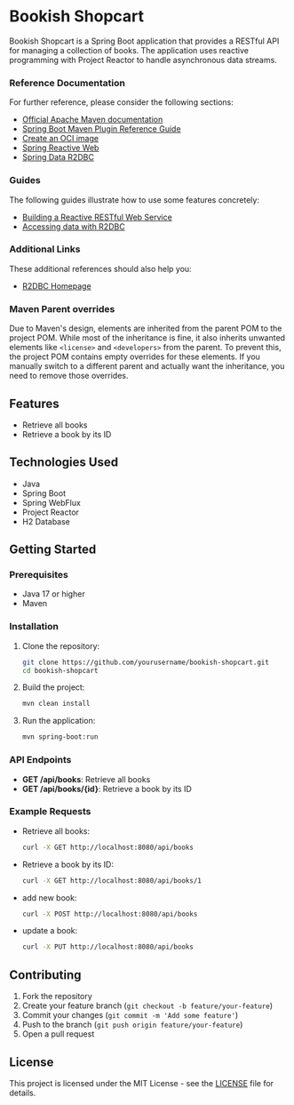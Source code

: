 
# Bookish Shopcart

Bookish Shopcart is a Spring Boot application that provides a RESTful API for managing a collection of books. The application uses reactive programming with Project Reactor to handle asynchronous data streams.

### Reference Documentation
For further reference, please consider the following sections:

* [Official Apache Maven documentation](https://maven.apache.org/guides/index.html)
* [Spring Boot Maven Plugin Reference Guide](https://docs.spring.io/spring-boot/3.3.2/maven-plugin)
* [Create an OCI image](https://docs.spring.io/spring-boot/3.3.2/maven-plugin/build-image.html)
* [Spring Reactive Web](https://docs.spring.io/spring-boot/docs/3.3.2/reference/htmlsingle/index.html#web.reactive)
* [Spring Data R2DBC](https://docs.spring.io/spring-boot/docs/3.3.2/reference/htmlsingle/index.html#data.sql.r2dbc)

### Guides
The following guides illustrate how to use some features concretely:

* [Building a Reactive RESTful Web Service](https://spring.io/guides/gs/reactive-rest-service/)
* [Accessing data with R2DBC](https://spring.io/guides/gs/accessing-data-r2dbc/)

### Additional Links
These additional references should also help you:

* [R2DBC Homepage](https://r2dbc.io)

### Maven Parent overrides

Due to Maven's design, elements are inherited from the parent POM to the project POM.
While most of the inheritance is fine, it also inherits unwanted elements like `<license>` and `<developers>` from the parent.
To prevent this, the project POM contains empty overrides for these elements.
If you manually switch to a different parent and actually want the inheritance, you need to remove those overrides.


## Features

- Retrieve all books
- Retrieve a book by its ID

## Technologies Used

- Java
- Spring Boot
- Spring WebFlux
- Project Reactor
- H2 Database

## Getting Started

### Prerequisites

- Java 17 or higher
- Maven

### Installation

1. Clone the repository:
    ```sh
    git clone https://github.com/yourusername/bookish-shopcart.git
    cd bookish-shopcart
    ```

2. Build the project:
    ```sh
    mvn clean install
    ```

3. Run the application:
    ```sh
    mvn spring-boot:run
    ```

### API Endpoints

- **GET /api/books**: Retrieve all books
- **GET /api/books/{id}**: Retrieve a book by its ID

### Example Requests

- Retrieve all books:
    ```sh
    curl -X GET http://localhost:8080/api/books
    ```

- Retrieve a book by its ID:
    ```sh
    curl -X GET http://localhost:8080/api/books/1
    ```
- add new book:
    ```sh
    curl -X POST http://localhost:8080/api/books
    ```
- update a book:
    ```sh
    curl -X PUT http://localhost:8080/api/books
    ```

## Contributing

1. Fork the repository
2. Create your feature branch (`git checkout -b feature/your-feature`)
3. Commit your changes (`git commit -m 'Add some feature'`)
4. Push to the branch (`git push origin feature/your-feature`)
5. Open a pull request

## License

This project is licensed under the MIT License - see the [LICENSE](LICENSE) file for details.
